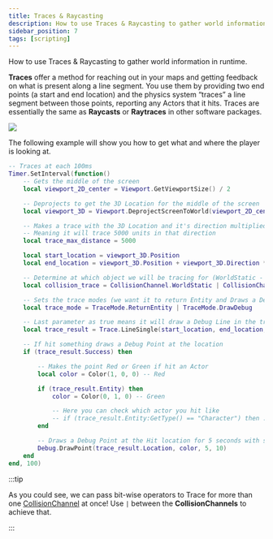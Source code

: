 ```yaml
---
title: Traces & Raycasting
description: How to use Traces & Raycasting to gather world information in runtime
sidebar_position: 7
tags: [scripting]
---
```



 How to use Traces & Raycasting to gather world information in runtime.

**Traces** offer a method for reaching out in your maps and getting feedback on what is present along a line segment. You use them by providing two end points (a start and end location) and the physics system “traces” a line segment between those points, reporting any Actors that it hits. Traces are essentially the same as **Raycasts** or **Raytraces** in other software packages.

![](/img/docs/traces-raycasting.jpg)

The following example will show you how to get what and where the player is looking at.

```lua title="Client/Index.lua"
-- Traces at each 100ms
Timer.SetInterval(function()
    -- Gets the middle of the screen
    local viewport_2D_center = Viewport.GetViewportSize() / 2

    -- Deprojects to get the 3D Location for the middle of the screen
    local viewport_3D = Viewport.DeprojectScreenToWorld(viewport_2D_center)

    -- Makes a trace with the 3D Location and it's direction multiplied by 5000
    -- Meaning it will trace 5000 units in that direction
    local trace_max_distance = 5000

    local start_location = viewport_3D.Position
    local end_location = viewport_3D.Position + viewport_3D.Direction * trace_max_distance

    -- Determine at which object we will be tracing for (WorldStatic - StaticMeshes - and PhysicsBody - Props)
    local collision_trace = CollisionChannel.WorldStatic | CollisionChannel.PhysicsBody

    -- Sets the trace modes (we want it to return Entity and Draws a Debug line)
    local trace_mode = TraceMode.ReturnEntity | TraceMode.DrawDebug

    -- Last parameter as true means it will draw a Debug Line in the traced segment
    local trace_result = Trace.LineSingle(start_location, end_location, collision_trace, trace_mode)

    -- If hit something draws a Debug Point at the location
    if (trace_result.Success) then

        -- Makes the point Red or Green if hit an Actor
        local color = Color(1, 0, 0) -- Red

        if (trace_result.Entity) then
            color = Color(0, 1, 0) -- Green

            -- Here you can check which actor you hit like
            -- if (trace_result.Entity:GetType() == "Character") then ...
        end

        -- Draws a Debug Point at the Hit location for 5 seconds with size 10
        Debug.DrawPoint(trace_result.Location, color, 5, 10)
    end
end, 100)
```

:::tip

As you could see, we can pass bit-wise operators to Trace for more than one [CollisionChannel](/scripting-reference/glossary/enums.mdx#collisionchannel) at once! Use `|` between the **CollisionChannels** to achieve that.

:::

